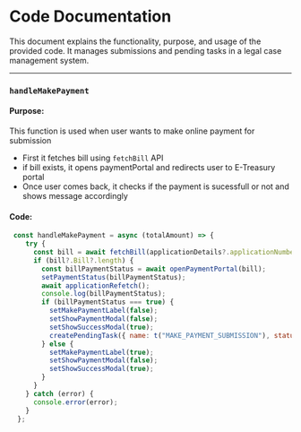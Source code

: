# Code Documentation

This document explains the functionality, purpose, and usage of the provided code. It manages submissions and pending tasks in a legal case management system.

---

### `handleMakePayment`

#### Purpose:

This function is used when user wants to make online payment for submission
- First it fetches bill using `fetchBill` API
- if bill exists, it opens paymentPortal and redirects user to E-Treasury portal
- Once user comes back, it checks if the payment is sucessfull or not and shows message accordingly


#### Code:

```javascript
 const handleMakePayment = async (totalAmount) => {
    try {
      const bill = await fetchBill(applicationDetails?.applicationNumber + `_${suffix}`, tenantId, entityType);
      if (bill?.Bill?.length) {
        const billPaymentStatus = await openPaymentPortal(bill);
        setPaymentStatus(billPaymentStatus);
        await applicationRefetch();
        console.log(billPaymentStatus);
        if (billPaymentStatus === true) {
          setMakePaymentLabel(false);
          setShowPaymentModal(false);
          setShowSuccessModal(true);
          createPendingTask({ name: t("MAKE_PAYMENT_SUBMISSION"), status: "MAKE_PAYMENT_SUBMISSION", isCompleted: true });
        } else {
          setMakePaymentLabel(true);
          setShowPaymentModal(false);
          setShowSuccessModal(true);
        }
      }
    } catch (error) {
      console.error(error);
    }
  };
```
